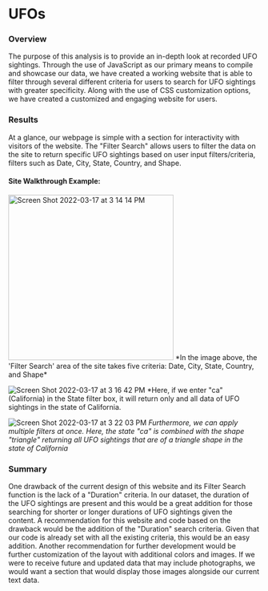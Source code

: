 # UFOs

### Overview

The purpose of this analysis is to provide an in-depth look at recorded UFO sightings. Through the use of JavaScript as our primary means to compile and showcase our data, we have created a working website that is able to filter through several different criteria for users to search for UFO sightings with greater specificity. Along with the use of CSS customization options, we have created a customized and engaging website for users.

### Results

At a glance, our webpage is simple with a section for interactivity with visitors of the website. The "Filter Search" allows users to filter the data on the site to return specific UFO sightings based on user input filters/criteria, filters such as Date, City, State, Country, and Shape.

#### Site Walkthrough Example:

<img width="330" alt="Screen Shot 2022-03-17 at 3 14 14 PM" src="https://user-images.githubusercontent.com/95504135/158878558-c3ef870f-5420-4cb5-b2ae-caf2ebc21a96.png">
*In the image above, the 'Filter Search' area of the site takes five criteria: Date, City, State, Country, and Shape*

![Screen Shot 2022-03-17 at 3 16 42 PM](https://user-images.githubusercontent.com/95504135/158879241-56c2a2b2-21ed-49d4-9b0c-da4215279c5c.png)
*Here, if we enter "ca" (California) in the State filter box, it will return only and all data of UFO sightings in the state of California.

![Screen Shot 2022-03-17 at 3 22 03 PM](https://user-images.githubusercontent.com/95504135/158880017-84bcfa71-64f3-4157-8998-d3202b8c9277.png)
*Furthermore, we can apply multiple filters at once. Here, the state "ca" is combined with the shape "triangle" returning all UFO sightings that are of a triangle shape in the state of California*


### Summary

One drawback of the current design of this website and its Filter Search function is the lack of a "Duration"
criteria. In our dataset, the duration of the UFO sightings are present and this would be a great addition for
those searching for shorter or longer durations of UFO sightings given the content. A recommendation for
this website and code based on the drawback would be the addition of the "Duration" search criteria. Given
that our code is already set with all the existing criteria, this would be an easy addition. Another
recommendation for further development would be further customization of the layout with additional colors
and images. If we were to receive future and updated data that may include photographs, we would want a
section that would display those images alongside our current text data.
